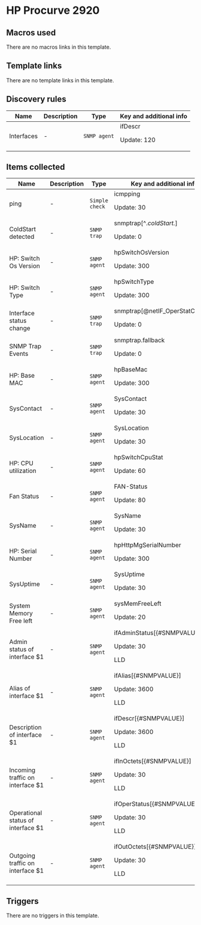 # HP Procurve 2920

## Macros used

There are no macros links in this template.

## Template links

There are no template links in this template.

## Discovery rules

|Name|Description|Type|Key and additional info|
|----|-----------|----|----|
|Interfaces|<p>-</p>|`SNMP agent`|ifDescr<p>Update: 120</p>|


## Items collected

|Name|Description|Type|Key and additional info|
|----|-----------|----|----|
|ping|<p>-</p>|`Simple check`|icmpping<p>Update: 30</p>|
|ColdStart detected|<p>-</p>|`SNMP trap`|snmptrap[^.*coldStart.*]<p>Update: 0</p>|
|HP: Switch Os Version|<p>-</p>|`SNMP agent`|hpSwitchOsVersion<p>Update: 300</p>|
|HP: Switch Type|<p>-</p>|`SNMP agent`|hpSwitchType<p>Update: 300</p>|
|Interface status change|<p>-</p>|`SNMP trap`|snmptrap[@netIF_OperStatChange]<p>Update: 0</p>|
|SNMP Trap Events|<p>-</p>|`SNMP trap`|snmptrap.fallback<p>Update: 0</p>|
|HP: Base MAC|<p>-</p>|`SNMP agent`|hpBaseMac<p>Update: 300</p>|
|SysContact|<p>-</p>|`SNMP agent`|SysContact<p>Update: 30</p>|
|SysLocation|<p>-</p>|`SNMP agent`|SysLocation<p>Update: 30</p>|
|HP: CPU utilization|<p>-</p>|`SNMP agent`|hpSwitchCpuStat<p>Update: 60</p>|
|Fan Status|<p>-</p>|`SNMP agent`|FAN-Status<p>Update: 80</p>|
|SysName|<p>-</p>|`SNMP agent`|SysName<p>Update: 30</p>|
|HP: Serial Number|<p>-</p>|`SNMP agent`|hpHttpMgSerialNumber<p>Update: 300</p>|
|SysUptime|<p>-</p>|`SNMP agent`|SysUptime<p>Update: 30</p>|
|System Memory Free left|<p>-</p>|`SNMP agent`|sysMemFreeLeft<p>Update: 20</p>|
|Admin status of interface $1|<p>-</p>|`SNMP agent`|ifAdminStatus[{#SNMPVALUE}]<p>Update: 30</p><p>LLD</p>|
|Alias of interface $1|<p>-</p>|`SNMP agent`|ifAlias[{#SNMPVALUE}]<p>Update: 3600</p><p>LLD</p>|
|Description of interface $1|<p>-</p>|`SNMP agent`|ifDescr[{#SNMPVALUE}]<p>Update: 3600</p><p>LLD</p>|
|Incoming traffic on interface $1|<p>-</p>|`SNMP agent`|ifInOctets[{#SNMPVALUE}]<p>Update: 30</p><p>LLD</p>|
|Operational status of interface $1|<p>-</p>|`SNMP agent`|ifOperStatus[{#SNMPVALUE}]<p>Update: 30</p><p>LLD</p>|
|Outgoing traffic on interface $1|<p>-</p>|`SNMP agent`|ifOutOctets[{#SNMPVALUE}]<p>Update: 30</p><p>LLD</p>|


## Triggers

There are no triggers in this template.

